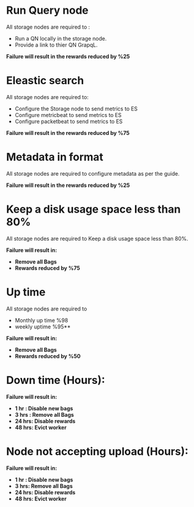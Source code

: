 # Run Query node
All storage nodes are required to :
- Run a QN locally in the storage node.
- Provide a link to thier QN GrapqL.

**Failure will result in the rewards reduced by %25**

# Eleastic search
All storage nodes are required to:
- Configure the Storage node to send metrics  to ES
- Configure  metricbeat to send metrics  to ES
- Configure  packetbeat to send metrics  to ES

**Failure will result in the rewards reduced by %75**

# Metadata in format
All storage nodes are required to configure metadata as per the guide.

**Failure will result in the rewards reduced by %25**

# Keep a disk usage space less than 80%
All storage nodes are required to Keep a disk usage space less than 80%.

**Failure will result in:**
- **Remove all Bags**
- **Rewards reduced by %75**

# Up time

All storage nodes are required to
- Monthly up time %98
- weekly uptime %95**

**Failure will result in:**
- **Remove all Bags**
- **Rewards reduced by %50**

# Down time (Hours): 
**Failure will result in:**
- **1 hr  : Disable new bags**
- **3 hrs : Remove all Bags**
- **24 hrs:  Disable rewards** 
- **48 hrs: Evict worker**

# Node not accepting upload (Hours):
**Failure will result in:**
- **1 hr : Disable new bags**
- **3 hrs: Remove all Bags**
- **24 hrs: Disable rewards** 
- **48 hrs: Evict worker**
